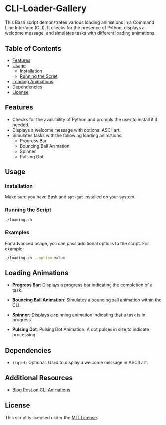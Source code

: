 # CLI-Loader-Gallery

This Bash script demonstrates various loading animations in a Command Line Interface (CLI). It checks for the presence of Python, displays a welcome message, and simulates tasks with different loading animations.

## Table of Contents
- [Features](#features)
- [Usage](#usage)
  - [Installation](#installation)
  - [Running the Script](#running-the-script)
- [Loading Animations](#loading-animations)
- [Dependencies](#dependencies)
- [License](#license)

## Features

- Checks for the availability of Python and prompts the user to install it if needed.
- Displays a welcome message with optional ASCII art.
- Simulates tasks with the following loading animations:
  - Progress Bar
  - Bouncing Ball Animation
  - Spinner
  - Pulsing Dot

## Usage

### Installation

Make sure you have Bash and `apt-get` installed on your system.

### Running the Script

```bash
./loading.sh
```

### Examples

For advanced usage, you can pass additional options to the script. For example:

```bash
./loading.sh --option value
```

## Loading Animations

- **Progress Bar**: Displays a progress bar indicating the completion of a task.

- **Bouncing Ball Animation**: Simulates a bouncing ball animation within the CLI.

- **Spinner**: Displays a spinning animation indicating that a task is in progress.

- **Pulsing Dot**: Pulsing Dot Animation: A dot pulses in size to indicate processing.

## Dependencies

- `figlet`: Optional. Used to display a welcome message in ASCII art.

## Additional Resources

- [Blog Post on CLI Animations](https://example.com/cli-animations)

## License

This script is licensed under the [MIT License](LICENSE).
